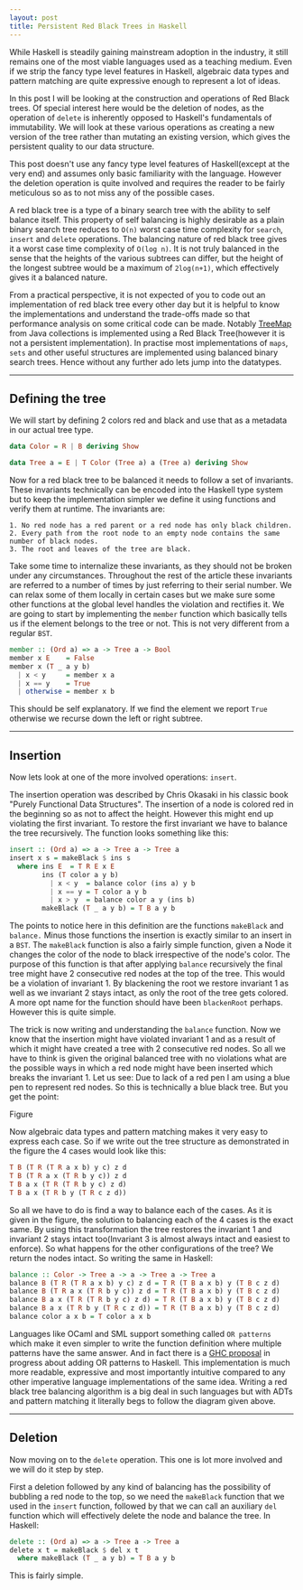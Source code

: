 ```yaml
---
layout: post
title: Persistent Red Black Trees in Haskell
---
```


While Haskell is steadily gaining mainstream adoption in the industry, it still remains one of the most viable languages used as a teaching medium. Even if we strip the fancy type level features in Haskell, algebraic data types and pattern matching are quite expressive enough to represent a lot of ideas.

In this post I will be looking at the construction and operations of Red Black trees. Of special interest here would be the deletion of nodes, as the operation of `delete` is inherently opposed to Haskell's fundamentals of immutability. We will look at these various operations as creating a new version of the tree rather than mutating an existing version, which gives the persistent quality to our data structure.

This post doesn't use any fancy type level features of Haskell(except at the very end) and assumes only basic familiarity with the language. However the deletion operation is quite involved and requires the reader to be fairly meticulous so as to not miss any of the possible cases.

A red black tree is a type of a binary search tree with the ability to self balance itself. This property of self balancing is highly desirable as a plain binary search tree reduces to `O(n)` worst case time complexity for `search`, `insert` and `delete` operations. The balancing nature of red black tree gives it a worst case time complexity of `O(log n)`. It is not truly balanced in the sense that the heights of the various subtrees can differ, but the height of the longest subtree would be a maximum of `2log(n+1)`, which effectively gives it a balanced nature.

From a practical perspective, it is not expected of you to code out an implementation of red black tree every other day but it is helpful to know the implementations and understand the trade-offs made so that performance analysis on some critical code can be made. Notably [TreeMap](http://grepcode.com/file/repository.grepcode.com/java/root/jdk/openjdk/8u40-b25/java/util/TreeMap.java) from Java collections is implemented using a Red Black Tree(however it is not a persistent implementation). In practise most implementations of `maps`, `sets` and other useful structures are implemented using balanced binary search trees. Hence without any further ado lets jump into the datatypes.

------------------------------------------------------

Defining the tree
-----------------

We will start by defining 2 colors red and black and use that as a metadata in our actual tree type.

```haskell
data Color = R | B deriving Show

data Tree a = E | T Color (Tree a) a (Tree a) deriving Show
```

Now for a red black tree to be balanced it needs to follow a set of invariants. These invariants technically can be encoded into the Haskell type system but to keep the implementation simpler we define it using functions and verify them at runtime. The invariants are:

```
1. No red node has a red parent or a red node has only black children.
2. Every path from the root node to an empty node contains the same number of black nodes.
3. The root and leaves of the tree are black.
```

Take some time to internalize these invariants, as they should not be broken under any circumstances. Throughout the rest of the article these invariants are referred to a number of times by just referring to their serial number. We can relax some of them locally in certain cases but we make sure some other functions at the global level handles the violation and rectifies it. We are going to start by implementing the `member` function which basically tells us if the element belongs to the tree or not. This is not very different from a regular `BST`.

```haskell
member :: (Ord a) => a -> Tree a -> Bool
member x E    = False
member x (T _ a y b)
  | x < y     = member x a
  | x == y    = True
  | otherwise = member x b
```

This should be self explanatory. If we find the element we report `True` otherwise we recurse down the left or right subtree.

------------------------------------------------

Insertion
---------

Now lets look at one of the more involved operations: `insert`.

The insertion operation was described by Chris Okasaki in his classic book "Purely Functional Data Structures". The insertion of a node is colored red in the beginning so as not to affect the height. However this might end up violating the first invariant. To restore the first invariant we have to balance the tree recursively. The function looks something like this:

```haskell
insert :: (Ord a) => a -> Tree a -> Tree a
insert x s = makeBlack $ ins s
  where ins E  = T R E x E
        ins (T color a y b)
          | x < y  = balance color (ins a) y b
          | x == y = T color a y b
          | x > y  = balance color a y (ins b)
        makeBlack (T _ a y b) = T B a y b
```

The points to notice here in this definition are the functions `makeBlack` and `balance.` Minus those functions the insertion is exactly similar to an insert in a `BST`. The `makeBlack` function is also a fairly simple function, given a Node it changes the color of the node to black irrespective of the node's color. The purpose of this function is that after applying `balance` recursively the final tree might have 2 consecutive red nodes at the top of the tree. This would be a violation of invariant 1. By blackening the root we restore invariant 1 as well as we invariant 2 stays intact, as only the root of the tree gets colored. A more opt name for the function should have been `blackenRoot` perhaps. However this is quite simple.

The trick is now writing and understanding the `balance` function. Now we know  that the insertion might have violated invariant 1 and as a result of which it might have created a tree with 2 consecutive red nodes. So all we have to think is given the original balanced tree with no violations what are the possible ways in which a red node might have been inserted which breaks the invariant 1. Let us see:
Due to lack of a red pen I am using a blue pen to represent red nodes. So this is technically a blue black tree. But you get the point:

Figure

Now algebraic data types and pattern matching makes it very easy to express each case. So if we write out the tree structure as demonstrated in the figure the 4 cases would look like this:

```haskell
T B (T R (T R a x b) y c) z d  
T B (T R a x (T R b y c)) z d  
T B a x (T R (T R b y c) z d)  
T B a x (T R b y (T R c z d)) 
```

So all we have to do is find a way to balance each of the cases. As it is given in the figure, the solution to balancing each of the 4 cases is the exact same. By using this transformation the tree restores the invariant 1 and invariant 2 stays intact too(Invariant 3 is almost always intact and easiest to enforce). So what happens for the other configurations of the tree? We return the nodes intact. So writing the same in Haskell:

```haskell
balance :: Color -> Tree a -> a -> Tree a -> Tree a
balance B (T R (T R a x b) y c) z d = T R (T B a x b) y (T B c z d)
balance B (T R a x (T R b y c)) z d = T R (T B a x b) y (T B c z d)
balance B a x (T R (T R b y c) z d) = T R (T B a x b) y (T B c z d)
balance B a x (T R b y (T R c z d)) = T R (T B a x b) y (T B c z d)
balance color a x b = T color a x b
```

Languages like OCaml and SML support something called `OR patterns` which make it even simpler to write the function definition where multiple patterns have the same answer. And in fact there is a [GHC proposal](https://github.com/ghc-proposals/ghc-proposals/pull/43) in progress about adding OR patterns to Haskell. This implementation is much more readable, expressive and most importantly intuitive compared to any other imperative language implementations of the same idea. Writing a red black tree balancing algorithm is a big deal in such languages but with ADTs and pattern matching it literally begs to follow the diagram given above.

-------------------------------------------------------------

Deletion
--------

Now moving on to the `delete` operation. This one is lot more involved and we will do it step by step.

First a deletion followed by any kind of balancing has the possibility of bubbling a red node to the top, so we need the `makeBlack` function that we used in the `insert` function, followed by that we can call an auxiliary `del` function which will effectively delete the node and balance the tree. In Haskell:

```haskell
delete :: (Ord a) => a -> Tree a -> Tree a
delete x t = makeBlack $ del x t
  where makeBlack (T _ a y b) = T B a y b
```

This is fairly simple.